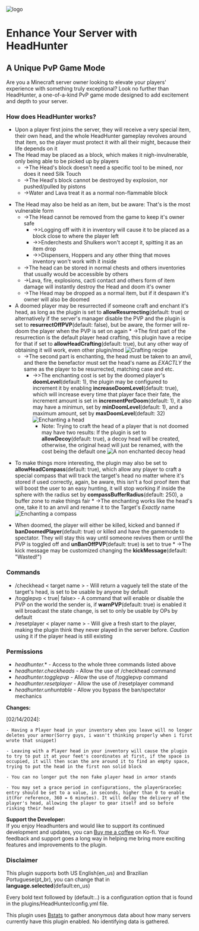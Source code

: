 ![logo](https://i.imgur.com/BwiI2Ds.png)
# Enhance Your Server with HeadHunter 
## A Unique PvP Game Mode
 
 Are you a Minecraft server owner looking to elevate your players' experience with something truly exceptional? Look no further than HeadHunter, a one-of-a-kind PvP game mode designed to add excitement and depth to your server.
 
### How does HeadHunter works?
 - Upon a player first joins the server, they will receive a very special item, their own head, and the whole HeadHunter gameplay revolves around that item, so the player must protect it with all their might, because their life depends on it
 - The Head may be placed as a block, which makes it nigh-invulnerable, only being able to be picked up by players
	 * -&gt;The Head's block doesn't need a specific tool to be mined, nor does it need Silk Touch
	 * -&gt;The Head's block cannot be destroyed by explosion, nor pushed/pulled by pistons
	 * -&gt;Water and Lava treat it as a normal non-flammable block
* The Head may also be held as an item, but be aware: That's is the most vulnerable form 
	* -&gt;The Head cannot be removed from the game to keep it's owner safe
		* -&gt;&gt;Logging off with it in inventory will cause it to be placed as a block close to where the player left
		* -&gt;&gt;Enderchests and Shulkers won't accept it, spitting it as an item drop
		* -&gt;&gt;Dispensers, Hoppers and any other thing that moves inventory won't work with it inside	
	* -&gt;The head can be stored in normal chests and others inventories that usually would be accessible by others
	* -&gt;Lava, fire, explosions, cacti contact and others form of item damage will instantly destroy the Head and doom it's owner
	* -&gt;The Head may be dropped as a normal item, but if it despawn it's owner will also be doomed
*  A doomed player may be resurrected if someone craft and enchant it's head, as long as the plugin is set to **allowResurrecting**(default: true) or alternatively if the server's manager disable the PVP and the plugin is set to **resurrectOffPVP**(default: false), but be aware, the former will re-doom the player when the PVP is set on again
       * -&gt;The first part of the resurrection is the default player head crafting, this plugin have a recipe for that if set to **allowHeadCrafting**(default: true), but any other way of obtaining it will work, even other plugin/mod
	![Crafting recipe](https://i.imgur.com/GVGbQUG.png)
      * -&gt;The second part is enchanting, the head must be taken to an anvil, and there the benefactor must set the head's name as *EXACTLY* the same as the player to be resurrected, matching case and etc.
		* -&gt;&gt;The enchanting cost is set by the doomed player's **doomLevel**(default: 1), the plugin may be configured to increment it by enabling **increaseDoomLevel**(default: true), which will increase every time that player face their fate, the increment amount is set in **incrementPerDoom**(default: 1), it also may have a minimun, set by **minDoomLevel**(default: 1), and a maximum amount, set by **maxDoomLevel**(default: 32)
![Enchanting a head](https://i.imgur.com/8Kav4UJ.png)
			* Note: Trying to craft the head of a player that is not doomed may have two results: If the plugin is set to **allowDecoy**(default: true), a decoy head will be created, otherwise, the original head will just be renamed, with the cost being the default one
![A non enchanted decoy head](https://i.imgur.com/gUlLBqR.png)
- To make things more interesting, the plugin may also be set to **allowHeadCompass**(default: true), which allow any player to craft a special compass that will track the target's head no matter where it's stored if used correctly, again, be aware, this isn't a fool proof item that will boost the user to an easy hunting, it will stop working if inside the sphere with the radius set by **compassBufferRadius**(default: 250), a buffer zone to make things fair
       * -&gt;The enchanting works like the head's one, take it to an anvil and rename it to the Target's *Exactly* name
	![Enchanting a compass](https://i.imgur.com/fSldMyH.png)
* When doomed, the player will either be killed, kicked and banned if **banDoomedPlayer**(default: true) or killed and have the gamemode to spectator. They will stay this way until someone revives them or until the PVP is toggled off and **unBanOffPVP**(default: true) is set to true
       * -&gt;The kick message may be customized changing the **kickMessage**(default: "Wasted!")
### Commands 
- /checkhead &lt; target name &gt; - Will return a vaguely tell the state of the target's head,  is set to be usable by anyone by default
- /togglepvp &lt; true| false&gt; - A command that will enable or disable the PVP on the world the sender is, if **warnPVP**(default: true) is enabled it will broadcast the state change, is set to only be usable by OPs by default
- /resetplayer &lt; player name &gt; - Will give a fresh start to the player, making the plugin think they never played in the server before. *Caution* using it if the player head is still existing
### Permissions
-	*headhunter.** - Access to the whole three commands listed above
-	*headhunter.checkheads* - Allow the use of /checkhead command
-	*headhunter.togglepvp* - Allow the use of /togglepvp command
-	*headhunter.resetplayer* - Allow the use of /resetplayer command
-	*headhunter.unhuntable* - Allow you bypass the ban/spectator mechanics

**Changes:**

[02/14/2024]:
```
- Having a Player head in your inventory when you leave will no longer deletes your armor(Sorry guys, i wasn't thinking properly when i first wrote that snippet)

- Leaving with a Player head in your inventory will cause the plugin to try to put it at your feet's coordinates at first, if the space is occupied, it will then scan the are around it to find an empty space, trying to put the head in the first non solid block

- You can no longer put the non fake player head in armor stands

- You may set a grace period in configurations, the playerGraceSec entry should be set to a value, in seconds, higher than 0 to enable it(For reference, 360 = 6 minutes). It will delay the delivery of the player's head, allowing the player to gear itself and so before risking their head

```

  
**Support the Developer:**  
If you enjoy Headhunters and would like to support its continued development and updates, you can [Buy me a coffee](https://ko-fi.com/Y8Y3OVDPD "Buy me a coffee") on Ko-fi. Your feedback and support goes a long way in helping me bring more exciting features and improvements to the plugin.

### Disclaimer
This plugin supports both US English(en_us) and Brazilian Portuguese(pt_br), you can change that in **language.selected**(default:en_us)

Every bold text followed by (default:..) is a configuration option that is found in the plugins/HeadHunter/config.yml file.

This plugin uses [Bstats](https://bstats.org) to gather anonymous data about how many servers currently have this plugin enabled. No identifying data is gathered. 
